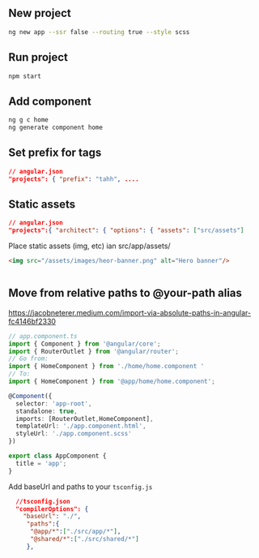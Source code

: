 ## New project

``` bash
ng new app --ssr false --routing true --style scss
```

## Run project

```bash
npm start
```

## Add component

```bash
ng g c home
ng generate component home
```
## Set prefix for tags

```json
// angular.json
"projects": { "prefix": "tahh", ....
```

## Static assets

```json
// angular.json
"projects":{ "architect": { "options": { "assets": ["src/assets"]
```
Place static assets (img, etc) ian src/app/assets/
```html
<img src="/assets/images/heor-banner.png" alt="Hero banner"/>
```

```src/app/assets/
```
## Move from relative paths to @your-path alias

https://jacobneterer.medium.com/import-via-absolute-paths-in-angular-fc4146bf2330

```ts
// app.component.ts
import { Component } from '@angular/core';
import { RouterOutlet } from '@angular/router';
// Go from:
import { HomeComponent } from './home/home.component '
// To:
import { HomeComponent } from '@app/home/home.component';

@Component({
  selector: 'app-root',
  standalone: true,
  imports: [RouterOutlet,HomeComponent],
  templateUrl: './app.component.html',
  styleUrl: './app.component.scss'
})

export class AppComponent {
  title = 'app';
}
```

Add baseUrl and paths to your `tsconfig.js`

```json
  //tsconfig.json
  "compilerOptions": {
    "baseUrl": "./",
     "paths":{
      "@app/*":["./src/app/*"],
      "@shared/*":["./src/shared/*"]
     },
```